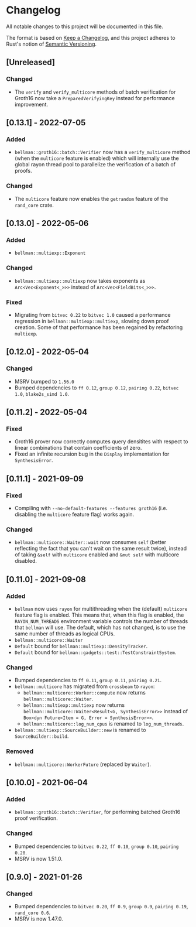 # Changelog
All notable changes to this project will be documented in this file.

The format is based on [Keep a Changelog](https://keepachangelog.com/en/1.0.0/),
and this project adheres to Rust's notion of
[Semantic Versioning](https://semver.org/spec/v2.0.0.html).

## [Unreleased]

### Changed
- The `verify` and `verify_multicore` methods of batch verification for Groth16
  now take a `PreparedVerifyingKey` instead for performance improvement.

## [0.13.1] - 2022-07-05
### Added
- `bellman::groth16::batch::Verifier` now has a `verify_multicore` method (when
  the `multicore` feature is enabled) which will internally use the global rayon
  thread pool to parallelize the verification of a batch of proofs.

### Changed
- The `multicore` feature now enables the `getrandom` feature of the `rand_core`
  crate.

## [0.13.0] - 2022-05-06
### Added
- `bellman::multiexp::Exponent`

### Changed
- `bellman::multiexp::multiexp` now takes exponents as `Arc<Vec<Exponent<_>>>`
  instead of `Arc<Vec<FieldBits<_>>>`.

### Fixed
- Migrating from `bitvec 0.22` to `bitvec 1.0` caused a performance regression
  in `bellman::multiexp::multiexp`, slowing down proof creation. Some of that
  performance has been regained by refactoring `multiexp`.

## [0.12.0] - 2022-05-04
### Changed
- MSRV bumped to `1.56.0`
- Bumped dependencies to `ff 0.12`, `group 0.12`, `pairing 0.22`, `bitvec 1.0`, `blake2s_simd 1.0`.

## [0.11.2] - 2022-05-04
### Fixed
- Groth16 prover now correctly computes query densitites with respect to linear
  combinations that contain coefficients of zero.
- Fixed an infinite recursion bug in the `Display` implementation for `SynthesisError`.

## [0.11.1] - 2021-09-09
### Fixed
- Compiling with `--no-default-features --features groth16` (i.e. disabling the
  `multicore` feature flag) works again.

### Changed
- `bellman::multicore::Waiter::wait` now consumes `self` (better reflecting the
  fact that you can't wait on the same result twice), instead of taking `&self`
  with `multicore` enabled and `&mut self` with multicore disabled.

## [0.11.0] - 2021-09-08
### Added
- `bellman` now uses `rayon` for multithreading when the (default) `multicore`
  feature flag is enabled. This means that, when this flag is enabled, the
  `RAYON_NUM_THREADS` environment variable controls the number of threads that
  `bellman` will use. The default, which has not changed, is to use the same
  number of threads as logical CPUs.
- `bellman::multicore::Waiter`
- `Default` bound for `bellman::multiexp::DensityTracker`.
- `Default` bound for `bellman::gadgets::test::TestConstraintSystem`.

### Changed
- Bumped dependencies to `ff 0.11`, `group 0.11`, `pairing 0.21`.
- `bellman::multicore` has migrated from `crossbeam` to `rayon`:
  - `bellman::multicore::Worker::compute` now returns
    `bellman::multicore::Waiter`.
  - `bellman::multiexp::multiexp` now returns
    `bellman::multicore::Waiter<Result<G, SynthesisError>>` instead of
    `Box<dyn Future<Item = G, Error = SynthesisError>>`.
  - `bellman::multicore::log_num_cpus` is renamed to `log_num_threads`.
- `bellman::multiexp::SourceBuilder::new` is renamed to `SourceBuilder::build`.

### Removed
- `bellman::multicore::WorkerFuture` (replaced by `Waiter`).

## [0.10.0] - 2021-06-04
### Added
- `bellman::groth16::batch::Verifier`, for performing batched Groth16 proof
  verification.

### Changed
- Bumped dependencies to `bitvec 0.22`, `ff 0.10`, `group 0.10`, `pairing 0.20`.
- MSRV is now 1.51.0.

## [0.9.0] - 2021-01-26
### Changed
- Bumped dependencies to `bitvec 0.20`, `ff 0.9`, `group 0.9`, `pairing 0.19`,
  `rand_core 0.6`.
- MSRV is now 1.47.0.
